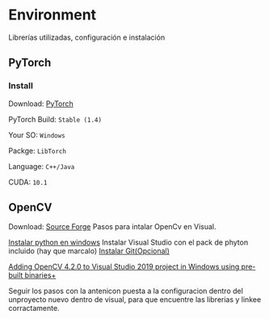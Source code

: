 # Environment
Librerías utilizadas, configuración e instalación


## PyTorch
### Install
Download: [PyTorch](https://pytorch.org/)

PyTorch Build: ```Stable (1.4)```

Your SO: ```Windows```

Packge: ```LibTorch```

Language: ```C++/Java```

CUDA: ```10.1```



## OpenCV
Download: [Source Forge](https://sourceforge.net/projects/opencvlibrary/)
Pasos para intalar OpenCv en Visual.

[Instalar python en windows](https://www.python.org/downloads/)
Instalar Visual Studio con el pack de phyton incluido (hay que marcalo)
[Instalar Git(Opcional)](https://git-scm.com/downloads)

[Adding OpenCV 4.2.0 to Visual Studio 2019 project in Windows using pre-built binaries+](https://medium.com/@subwaymatch/adding-opencv-4-2-0-to-visual-studio-2019-project-in-windows-using-pre-built-binaries-93a851ed6141)

Seguir los pasos con la antenicon puesta a la configuracion dentro del unproyecto nuevo dentro de visual, para que
encuentre las librerias y linkee corractamente.
